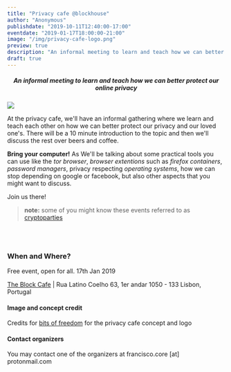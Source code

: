 ```yaml
---
title: "Privacy cafe @blockhouse"
author: "Anonymous"
publishdate: "2019-10-11T12:40:00-17:00"
eventdate: "2019-01-17T18:00:00-21:00"
image: "/img/privacy-cafe-logo.png"
preview: true
description: "An informal meeting to learn and teach how we can better protect our online privacy"
draft: true
---
```


##### <center>**An informal meeting to learn and teach how we can better protect our online privacy**

</center>

![](/img/privacy-cafe-logo.png)

At the privacy cafe, we'll have an informal gathering where we learn and teach each other on how we can better protect our privacy and our loved one's. There will be a 10 minute introduction to the topic and then we'll discuss the rest over beers and coffee.

**Bring your computer!** As We'll be talking about some practical tools you can use like the *tor browser*, *browser extentions* such as *firefox containers*, *password managers*, privacy respecting *operating systems*, how we can stop depending on google or facebook, but also other aspects that you might want to discuss.

Join us there!

> **note:** some of you might know these events referred to as [cryptoparties](https://cryptoparty.in)

<br></br>


### When and Where?

Free event, open for all. 17th Jan 2019

[The Block Cafe](http://theblock.cafe/) |  Rua Latino Coelho 63, 1er andar 1050 - 133 Lisbon, Portugal 



#### Image and concept credit

Credits for [bits of freedom](https://bof.nl) for the privacy cafe concept and logo



#### Contact organizers

You may contact one of the organizers at francisco.core [at] protonmail.com